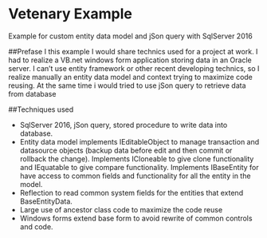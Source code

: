 # Vetenary Example
Example for custom entity data model and jSon query with SqlServer 2016

##Prefase
I this example I would share technics used for a project at work. I had to realize a VB.net windows form application storing data in an Oracle server. I can’t use entity framework or other recent developing technics, so I realize manually an entity data model and context trying to maximize code reusing. At the same time i would tried to use jSon query to retrieve data from database

##Techniques used
* SqlServer 2016, jSon query, stored procedure to write data into database.
* Entity data model implements IEditableObject to manage transaction and datasource objects (backup data before edit and then commit or    rollback the change). 
  Implements ICloneable to give clone functionality and IEquatable to give compare functionality.
  Implements IBaseEntity for have access to common fields and functionality for all the entity in the model.
* Reflection to read common system fields for the entities that extend BaseEntityData.
* Large use of ancestor class code to maximize the code reuse
* Windows forms extend base form to avoid rewrite of common controls and code.
